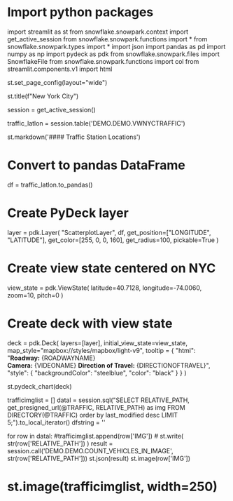 # Import python packages
import streamlit as st
from snowflake.snowpark.context import get_active_session
from snowflake.snowpark.functions import *
from snowflake.snowpark.types import *
import json
import pandas as pd
import numpy as np
import pydeck as pdk
from snowflake.snowpark.files import SnowflakeFile
from snowflake.snowpark.functions import col
from streamlit.components.v1 import html

st.set_page_config(layout="wide")

st.title(f"New York City")

session = get_active_session()

traffic_latlon = session.table('DEMO.DEMO.VWNYCTRAFFIC')
 
st.markdown('#### Traffic Station Locations')

# Convert to pandas DataFrame
df = traffic_latlon.to_pandas()

# Create PyDeck layer
layer = pdk.Layer(
    "ScatterplotLayer",
    df,
    get_position=["LONGITUDE", "LATITUDE"],
    get_color=[255, 0, 0, 160],
    get_radius=100,
    pickable=True
)

# Create view state centered on NYC
view_state = pdk.ViewState(
    latitude=40.7128,
    longitude=-74.0060,
    zoom=10,
    pitch=0
)

# Create deck with view state
deck = pdk.Deck(
    layers=[layer],
    initial_view_state=view_state,
    map_style="mapbox://styles/mapbox/light-v9",
        tooltip = {
       "html": "<b>Roadway:</b> {ROADWAYNAME} <br/> <b>Camera:</b> {VIDEONAME}  <b>Direction of Travel:</b> {DIRECTIONOFTRAVEL}",
       "style": {
            "backgroundColor": "steelblue",
            "color": "black"
       }
    }
)

st.pydeck_chart(deck)

trafficimglist = []
datal = session.sql("SELECT RELATIVE_PATH, get_presigned_url(@TRAFFIC, RELATIVE_PATH) as img FROM DIRECTORY(@TRAFFIC) order by last_modified desc LIMIT 5;").to_local_iterator()
dfstring = ''

for row in datal:
    #trafficimglist.append(row['IMG'])
    # st.write( str(row['RELATIVE_PATH']) )
    result = session.call('DEMO.DEMO.COUNT_VEHICLES_IN_IMAGE', str(row['RELATIVE_PATH'])) 
    st.json(result)
    st.image(row['IMG']) 


# st.image(trafficimglist, width=250)
